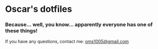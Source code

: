 # Oscar's dotfiles

### Because... well, you know... apparently everyone has one of these things!

If you have any questions, contact me: oms1005@gmail.com
